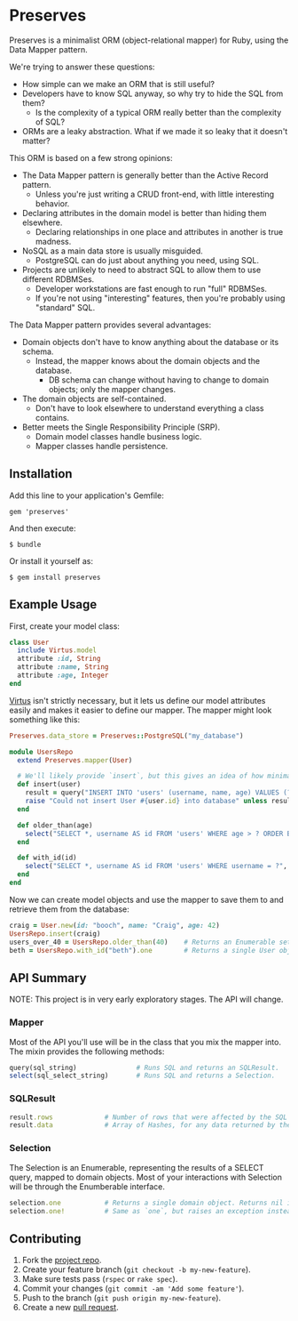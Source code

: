Preserves
=========

Preserves is a minimalist ORM (object-relational mapper) for Ruby, using the Data Mapper pattern.

We're trying to answer these questions:

* How simple can we make an ORM that is still useful?
* Developers have to know SQL anyway, so why try to hide the SQL from them?
  * Is the complexity of a typical ORM really better than the complexity of SQL?
* ORMs are a leaky abstraction. What if we made it so leaky that it doesn't matter?

This ORM is based on a few strong opinions:

* The Data Mapper pattern is generally better than the Active Record pattern.
  * Unless you're just writing a CRUD front-end, with little interesting behavior.
* Declaring attributes in the domain model is better than hiding them elsewhere.
  * Declaring relationships in one place and attributes in another is true madness.
* NoSQL as a main data store is usually misguided.
  * PostgreSQL can do just about anything you need, using SQL.
* Projects are unlikely to need to abstract SQL to allow them to use different RDBMSes.
  * Developer workstations are fast enough to run "full" RDBMSes.
  * If you're not using "interesting" features, then you're probably using "standard" SQL.

The Data Mapper pattern provides several advantages:

* Domain objects don't have to know anything about the database or its schema.
  * Instead, the mapper knows about the domain objects and the database.
    * DB schema can change without having to change to domain objects; only the mapper changes.
* The domain objects are self-contained.
  * Don't have to look elsewhere to understand everything a class contains.
* Better meets the Single Responsibility Principle (SRP).
  * Domain model classes handle business logic.
  * Mapper classes handle persistence.


Installation
------------

Add this line to your application's Gemfile:

    gem 'preserves'

And then execute:

    $ bundle

Or install it yourself as:

    $ gem install preserves


Example Usage
-------------

First, create your model class:

~~~ ruby
class User
  include Virtus.model
  attribute :id, String
  attribute :name, String
  attribute :age, Integer
end
~~~

[Virtus] isn't strictly necessary, but it lets us define our model
attributes easily and makes it easier to define our mapper.
The mapper might look something like this:

~~~ ruby
Preserves.data_store = Preserves::PostgreSQL("my_database")

module UsersRepo
  extend Preserves.mapper(User)

  # We'll likely provide `insert`, but this gives an idea of how minimal we'll be to start off.
  def insert(user)
    result = query("INSERT INTO 'users' (username, name, age) VALUES (?, ?, ?)", user.id, user.name, user.age)
    raise "Could not insert User #{user.id} into database" unless result.rows == 1
  end

  def older_than(age)
    select("SELECT *, username AS id FROM 'users' WHERE age > ? ORDER BY ?", age, :name)
  end

  def with_id(id)
    select("SELECT *, username AS id FROM 'users' WHERE username = ?", id)
  end
end
~~~

Now we can create model objects and use the mapper to save them to and
retrieve them from the database:

~~~ ruby
craig = User.new(id: "booch", name: "Craig", age: 42)
UsersRepo.insert(craig)
users_over_40 = UsersRepo.older_than(40)    # Returns an Enumerable set of User objects.
beth = UsersRepo.with_id("beth").one        # Returns a single User object or nil.
~~~


API Summary
-----------

NOTE: This project is in very early exploratory stages. The API will change.


### Mapper ###

Most of the API you'll use will be in the class that you mix the mapper into.
The mixin provides the following methods:

~~~ ruby
query(sql_string)               # Runs SQL and returns an SQLResult.
select(sql_select_string)       # Runs SQL and returns a Selection.
~~~

### SQLResult ###

~~~ ruby
result.rows             # Number of rows that were affected by the SQL query.
result.data             # Array of Hashes, for any data returned by the query.
~~~


### Selection ###

The Selection is an Enumerable, representing the results of a SELECT query, mapped to domain objects.
Most of your interactions with Selection will be through the Enumberable interface.

~~~ ruby
selection.one           # Returns a single domain object. Returns nil if no results; raises an exception if more than 1 result. 
selection.one!          # Same as `one`, but raises an exception instead of returning nil, if the query returns no results.
~~~


Contributing
------------

1. Fork the [project repo].
2. Create your feature branch (`git checkout -b my-new-feature`).
3. Make sure tests pass (`rspec` or `rake spec`).
4. Commit your changes (`git commit -am 'Add some feature'`).
5. Push to the branch (`git push origin my-new-feature`).
6. Create a new [pull request].


[project repo]: https://github.com/boochtek/ruby_preserves/fork
[pull request]: https://github.com/boochtek/ruby_preserves/pulls
[Virtus]: https://github.com/solnic/virtus
